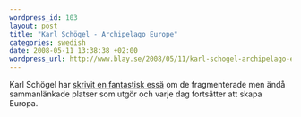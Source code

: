 ```yaml
--- 
wordpress_id: 103 
layout: post
title: "Karl Schögel - Archipelago Europe" 
categories: swedish 
date: 2008-05-11 13:38:38 +02:00 
wordpress_url: http://www.blay.se/2008/05/11/karl-schogel-archipelago-europe/ 
---
```


Karl Schögel har [skrivit en fantastisk essä](http://www.eurozine.com/articles/2007-10-12-schlogel-en.html) om de fragmenterade men ändå sammanlänkade platser som utgör och varje dag fortsätter att skapa Europa. 
